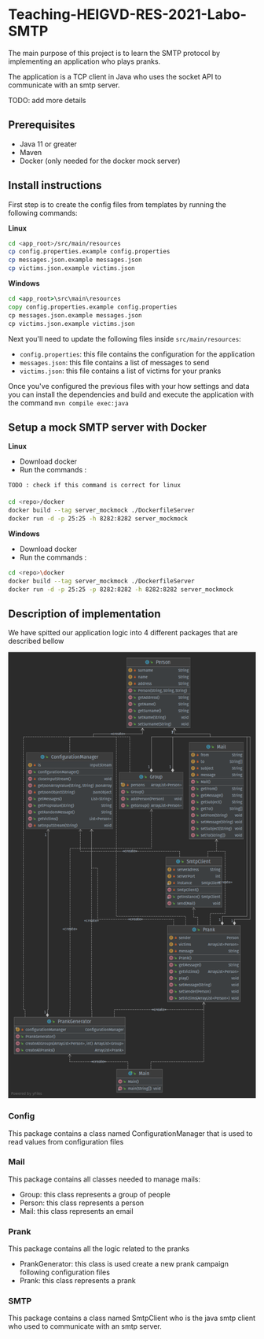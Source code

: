 # Teaching-HEIGVD-RES-2021-Labo-SMTP

The main purpose of this project is to learn the SMTP protocol by implementing an application who plays pranks.

The application is a TCP client in Java who uses the socket API to communicate with an smtp server.

TODO: add more details

## Prerequisites

* Java 11 or greater
* Maven
* Docker (only needed for the docker mock server)

## Install instructions

First step is to create the config files from templates by running the following commands:

__Linux__

```bash
cd <app_root>/src/main/resources
cp config.properties.example config.properties
cp messages.json.example messages.json
cp victims.json.example victims.json
```

__Windows__

```bat
cd <app_root>\src\main\resources
copy config.properties.example config.properties
cp messages.json.example messages.json
cp victims.json.example victims.json
```



Next you'll need to update the following files inside `src/main/resources`:

* `config.properties`: this file contains the configuration for the application
* `messages.json`: this file contains a list of messages to send
* `victims.json`: this file contains a list of victims for your pranks

Once you've configured the previous files with your how settings and data you can install the dependencies  and build and execute the application with the command `mvn compile exec:java`



## Setup a mock SMTP server with Docker


__Linux__
* Download docker
* Run the commands :
```bash
TODO : check if this command is correct for linux

cd <repo>/docker
docker build --tag server_mockmock ./DockerfileServer
docker run -d -p 25:25 -h 8282:8282 server_mockmock
```

__Windows__

* Download docker
* Run the commands :
```bash
cd <repo>\docker
docker build --tag server_mockmock ./DockerfileServer
docker run -d -p 25:25 -p 8282:8282 -h 8282:8282 server_mockmock
```


## Description of implementation

We have spitted our application logic into 4 different packages that are described bellow

![class diagram](./figures/class_diagram.png)

### Config

This package contains a class named ConfigurationManager that is used to read values from configuration files

### Mail

This package contains all classes needed to manage mails:

* Group: this class represents a group of people
* Person: this class represents a person
* Mail: this class represents an email

### Prank

This package contains all the logic related to the pranks

* PrankGenerator: this class is used create a new prank campaign following configuration files
* Prank: this class represents a prank



### SMTP

This package contains a class named SmtpClient who is the java smtp client who used to communicate with an smtp server.
